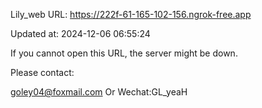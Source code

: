 Lily_web URL: https://222f-61-165-102-156.ngrok-free.app

Updated at: 2024-12-06 06:55:24

If you cannot open this URL, the server might be down.

Please contact: 

goley04@foxmail.com Or Wechat:GL_yeaH